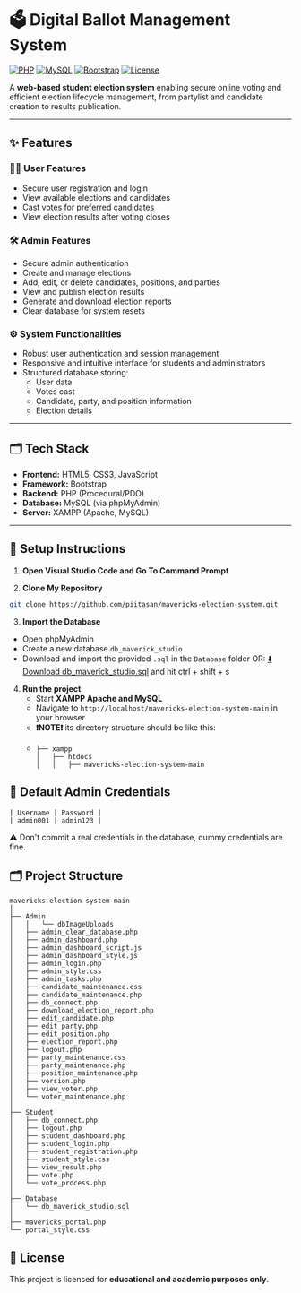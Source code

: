 # 🗳️ Digital Ballot Management System

[![PHP](https://img.shields.io/badge/PHP-7.4%2B-blue?logo=php)](https://www.php.net/)
[![MySQL](https://img.shields.io/badge/MySQL-5.7%2B-orange?logo=mysql)](https://www.mysql.com/)
[![Bootstrap](https://img.shields.io/badge/Bootstrap-5.x-purple?logo=bootstrap)](https://getbootstrap.com/)
[![License](https://img.shields.io/badge/License-Academic-lightgrey)](#license)

A **web-based student election system** enabling secure online voting and efficient election lifecycle management, from partylist and candidate creation to results publication.

---

## ✨ **Features**

### 🧑‍🎓 **User Features**
- Secure user registration and login
- View available elections and candidates
- Cast votes for preferred candidates
- View election results after voting closes

### 🛠️ **Admin Features**
- Secure admin authentication
- Create and manage elections
- Add, edit, or delete candidates, positions, and parties
- View and publish election results
- Generate and download election reports
- Clear database for system resets

### ⚙️ **System Functionalities**
- Robust user authentication and session management
- Responsive and intuitive interface for students and administrators
- Structured database storing:
  - User data
  - Votes cast
  - Candidate, party, and position information
  - Election details

---

## 🗂️ **Tech Stack**

- **Frontend:** HTML5, CSS3, JavaScript
- **Framework:** Bootstrap
- **Backend:** PHP (Procedural/PDO)
- **Database:** MySQL (via phpMyAdmin)
- **Server:** XAMPP (Apache, MySQL)

---

## 🚀 **Setup Instructions**

1. **Open Visual Studio Code and Go To Command Prompt**
   
3. **Clone My Repository**
```bash
git clone https://github.com/piitasan/mavericks-election-system.git
```

3. **Import the Database**
- Open phpMyAdmin
- Create a new database ```db_maverick_studio```
- Download and import the provided ```.sql``` in the ```Database``` folder OR:
[⬇️ Download db_maverick_studio.sql](./Database/db_maverick_studio.sql) and hit ctrl + shift + s

4. **Run the project**
    - Start **XAMPP Apache and MySQL**
    - Navigate to `http://localhost/mavericks-election-system-main` in your browser
    - **❗NOTE❗** its directory structure should be like this:
    - ```
      ├── xampp
      │   ├── htdocs
      │   │   ├── mavericks-election-system-main
      ```

## 🔑 Default Admin Credentials
```
| Username | Password |
| admin001 | admin123 |
```
 ⚠️ Don't commit a real credentials in the database, dummy credentials are fine.


## 🗂️ **Project Structure**

```
mavericks-election-system-main
│
├── Admin
│   │   └── dbImageUploads
│   ├── admin_clear_database.php
│   ├── admin_dashboard.php
│   ├── admin_dashboard_script.js
│   ├── admin_dashboard_style.js
│   ├── admin_login.php
│   ├── admin_style.css
│   ├── admin_tasks.php
│   ├── candidate_maintenance.css
│   ├── candidate_maintenance.php
│   ├── db_connect.php
│   ├── download_election_report.php
│   ├── edit_candidate.php
│   ├── edit_party.php
│   ├── edit_position.php
│   ├── election_report.php
│   ├── logout.php
│   ├── party_maintenance.css
│   ├── party_maintenance.php
│   ├── position_maintenance.php
│   ├── version.php
│   ├── view_voter.php
│   └── voter_maintenance.php
│
├── Student
│   ├── db_connect.php
│   ├── logout.php
│   ├── student_dashboard.php
│   ├── student_login.php
│   ├── student_registration.php
│   ├── student_style.css
│   ├── view_result.php
│   ├── vote.php
│   └── vote_process.php
│
├── Database
│   └── db_maverick_studio.sql
│
├── mavericks_portal.php
└── portal_style.css
```

## 📄 **License**

This project is licensed for **educational and academic purposes only**.
